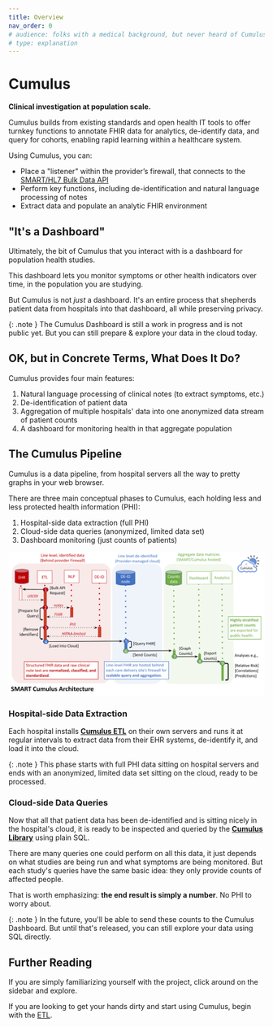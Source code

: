 ```yaml
---
title: Overview
nav_order: 0
# audience: folks with a medical background, but never heard of Cumulus; super casual tone
# type: explanation
---
```


# Cumulus

**Clinical investigation at population scale.**

Cumulus builds from existing standards and open health IT tools to offer turnkey functions to
annotate FHIR data for analytics, de-identify data, and query for cohorts,
enabling rapid learning within a healthcare system.

Using Cumulus, you can:

* Place a "listener" within the provider’s firewall, that connects to the
  [SMART/HL7 Bulk Data API](https://hl7.org/fhir/uv/bulkdata/)
* Perform key functions, including de-identification and natural language processing of notes
* Extract data and populate an analytic FHIR environment

## "It's a Dashboard"

Ultimately, the bit of Cumulus that you interact with is a dashboard
for population health studies.

This dashboard lets you monitor symptoms or other health indicators over time,
in the population you are studying.

But Cumulus is not _just_ a dashboard.
It's an entire process that shepherds patient data from hospitals into that dashboard,
all while preserving privacy.

{: .note }
The Cumulus Dashboard is still a work in progress and is not public yet.
But you can still prepare & explore your data in the cloud today.

## OK, but in Concrete Terms, What Does It Do?

Cumulus provides four main features:

1. Natural language processing of clinical notes (to extract symptoms, etc.)
2. De-identification of patient data
3. Aggregation of multiple hospitals' data into one anonymized data stream of patient counts
4. A dashboard for monitoring health in that aggregate population

## The Cumulus Pipeline

Cumulus is a data pipeline,
from hospital servers all the way to pretty graphs in your web browser.

There are three main conceptual phases to Cumulus, each holding less and less protected health
information (PHI):

1. Hospital-side data extraction (full PHI)
1. Cloud-side data queries (anonymized, limited data set)
1. Dashboard monitoring (just counts of patients)

![Phases of Cumulus for a single hospital](assets/cumulus-arch-single-hospital.svg)

### Hospital-side Data Extraction

Each hospital installs [**Cumulus ETL**](etl) on their own servers and runs it at regular intervals
to extract data from their EHR systems, de-identify it, and load it into the cloud.

{: .note }
This phase starts with full PHI data sitting on hospital servers and
ends with an anonymized, limited data set sitting on the cloud, ready to be processed.

### Cloud-side Data Queries

Now that all that patient data has been de-identified and is sitting nicely in the hospital's cloud,
it is ready to be inspected and queried by the [**Cumulus Library**](library) using plain SQL.

There are many queries one could perform on all this data, it just depends on what studies are
being run and what symptoms are being monitored.
But each study's queries have the same basic idea: they only provide counts of affected people.

That is worth emphasizing: **the end result is simply a number**.
No PHI to worry about.

{: .note }
In the future, you'll be able to send these counts to the Cumulus Dashboard.
But until that's released, you can still explore your data using SQL directly.

## Further Reading

If you are simply familiarizing yourself with the project, click around on the sidebar and explore.

If you are looking to get your hands dirty and start using Cumulus, begin with the [ETL](etl).
